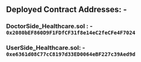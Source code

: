 ## Deployed Contract Addresses: - 

### DoctorSide_Healthcare.sol : - ```0x2080bEF860D9F1FDfCF31f8e14eC2feCFe4F7024```

### UserSide_Healthcare.sol: - ```0xe6361d08C77cC8197d33ED0064eBF227c39Aed9d```